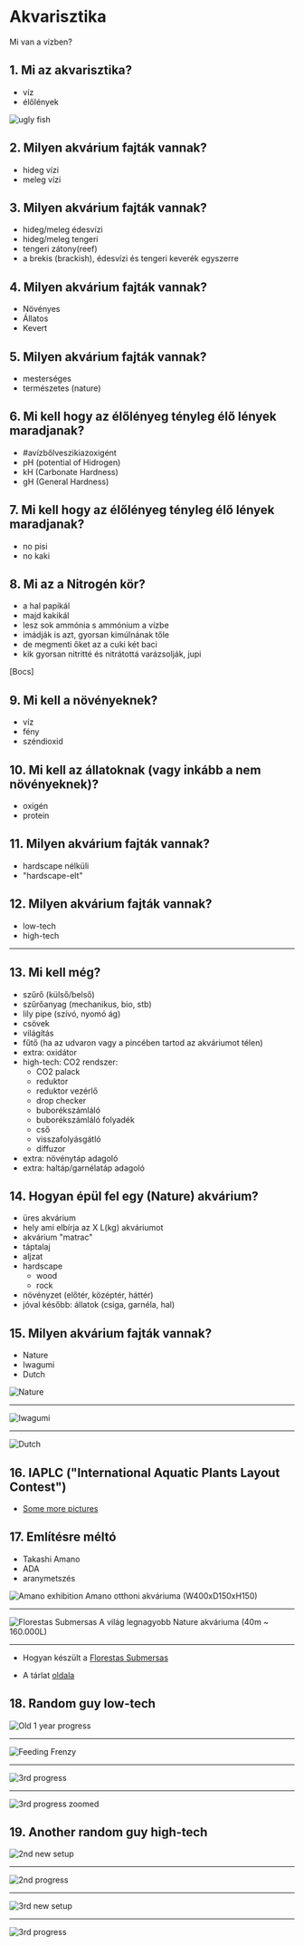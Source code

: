 <style>
  .page-header {
    background-image: none;
  }
</style>

# Akvarisztika

Mi van a vízben?

## 1. Mi az akvarisztika?

- víz
- élőlények

![ugly fish](https://preview.redd.it/gerjpc9eq6151.jpg?width=960&crop=smart&auto=webp&v=enabled&s=59ad5ae9f9a751f94238633a7e9fe39647a5170d)

## 2. Milyen akvárium fajták vannak?

- hideg vízi
- meleg vízi

## 3. Milyen akvárium fajták vannak?

- hideg/meleg édesvízi
- hideg/meleg tengeri
- tengeri zátony(reef)
- a brekis (brackish), édesvízi és tengeri keverék egyszerre

## 4. Milyen akvárium fajták vannak?

- Növényes
- Állatos
- Kevert

## 5. Milyen akvárium fajták vannak?

- mesterséges
- természetes (nature)

## 6. Mi kell hogy az élőlényeg tényleg élő lények maradjanak?

- #avízbőlveszikiazoxigént
- pH (potential of Hidrogen)
- kH (Carbonate Hardness)
- gH (General Hardness)

## 7. Mi kell hogy az élőlényeg tényleg élő lények maradjanak?

- no pisi
- no kaki

## 8. Mi az a Nitrogén kör?

- a hal papikál
- majd kakikál
- lesz sok ammónia s ammónium a vízbe
- imádják is azt, gyorsan kimúlnának tőle
- de megmenti őket az a cuki két baci
- kik gyorsan nitritté és nitrátottá varázsolják, jupi

[Bocs]

## 9. Mi kell a növényeknek?

- víz
- fény
- széndioxid

## 10. Mi kell az állatoknak (vagy inkább a nem növényeknek)?

- oxigén
- protein

## 11. Milyen akvárium fajták vannak?

- hardscape nélküli
- "hardscape-elt"

## 12. Milyen akvárium fajták vannak?

- low-tech
- high-tech

***

## 13. Mi kell még?

- szűrő (külső/belső)
- szűrőanyag (mechanikus, bio, stb)
- lily pipe (szívó, nyomó ág)
- csövek
- világítás
- fűtő (ha az udvaron vagy a pincében tartod az akváriumot télen)
- extra: oxidátor
- high-tech: CO2 rendszer:
  - CO2 palack
  - reduktor
  - reduktor vezérlő
  - drop checker
  - buborékszámláló
  - buborékszámláló folyadék
  - cső
  - visszafolyásgátló
  - diffuzor
- extra: növénytáp adagoló
- extra: haltáp/garnélatáp adagoló

## 14. Hogyan épül fel egy (Nature) akvárium?

- üres akvárium
- hely ami elbírja az X L(kg) akváriumot
- akvárium "matrac"
- táptalaj
- aljzat
- hardscape
  - wood
  - rock
- növényzet (előtér, középtér, háttér)
- jóval később: állatok (csiga, garnéla, hal)

## 15. Milyen akvárium fajták vannak?

- Nature
- Iwagumi
- Dutch

![Nature](https://allaboutplantedaquariums.com/wp-content/uploads/2020/05/Nature-Style-12x12x10-in-Low-Tech-Aquascaped-by-Fritz-Rabaya-Philippines-1.jpeg)

***

![Iwagumi](https://www.adana.co.jp/wp-content/uploads/sites/3/2019/10/adareview_aj287-03.jpg)

***

![Dutch](https://external-preview.redd.it/9nnUrhv_DZc4xxTt8qw4Pbch4-vSMt8UptLhH-QVmXE.png?format=pjpg&auto=webp&s=7884cfb2710dbba05b4a450240609a0f0e4f0a1d)

## 16. IAPLC ("International Aquatic Plants Layout Contest")

- [Some more pictures](https://www.aqualibs.com/news/iaplc-2022-world-ranking-announcement/)

## 17. Említésre méltó

- Takashi Amano
- ADA
- aranymetszés

![Amano exhibition](https://www.adana.co.jp/en/contents/exhibition/img/works01.jpg)
Amano otthoni akváriuma (W400xD150xH150)

***

![Florestas Submersas](https://www.oceanario.pt/content/img/florestas_submersas_by_takashi_amano_pedro_a._pina_8.jpg)
A világ legnagyobb Nature akváriuma (40m ~ 160.000L)

***

- Hogyan készült a [Florestas Submersas](https://youtu.be/Kq5D8k4BVXs)

- A tárlat [oldala](https://www.oceanario.pt/en/exhibitions/forests-underwater/)


## 18. Random guy low-tech

![Old 1 year progress](images/aquarium/LT-old_1_year_progress.jpg)

***

![Feeding Frenzy](images/aquarium/LT-neocaridina_feeding_frenzy.jpg)

***

![3rd progress](images/aquarium/LT-progress-3.jpg)

***

![3rd progress zoomed](images/aquarium/LT-progress-zoomed-3.jpg)

## 19. Another random guy high-tech

![2nd new setup](images/aquarium/HT-new_setup-2.jpg)

***

![2nd progress](images/aquarium/HT-progress-2.jpg)

***

![3rd new setup](images/aquarium/HT-new_setup_3.jpg)

***

![3rd progress](images/aquarium/HT-progress-3.jpg)
